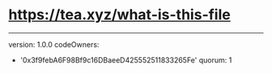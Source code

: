 # https://tea.xyz/what-is-this-file
---
version: 1.0.0
codeOwners:
  - '0x3f9febA6F98Bf9c16DBaeeD425552511833265Fe'
quorum: 1
